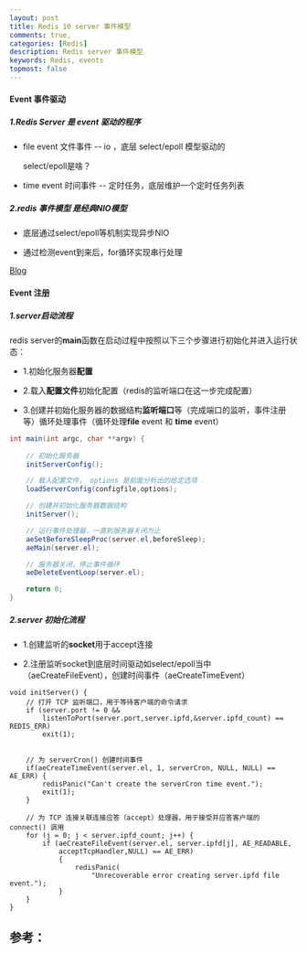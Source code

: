 ```yaml
---
layout: post
title: Redis 10 server 事件模型 
comments: true,
categories: [Redis]
description: Redis server 事件模型
keywords: Redis, events
topmost: false
---
```


#### Event 事件驱动

##### 1.Redis Server 是 event 驱动的程序

- file event 文件事件 -- io ，底层 select/epoll 模型驱动的

  select/epoll是啥？ 

- time event 时间事件 -- 定时任务，底层维护一个定时任务列表

##### 2.redis 事件模型 是经典NIO模型

- 底层通过select/epoll等机制实现异步NIO

- 通过检测event到来后，for循环实现串行处理

[Blog](https://www.jianshu.com/p/0e414a70874d)

#### Event 注册

##### 1.server启动流程

redis server的**main**函数在启动过程中按照以下三个步骤进行初始化并进入运行状态：

- 1.初始化服务器**配置**

- 2.载入**配置文件**初始化配置（redis的监听端口在这一步完成配置）

- 3.创建并初始化服务器的数据结构**监听端口**等（完成端口的监听，事件注册等）循环处理事件（循环处理**file** event 和 **time** event）

```java
int main(int argc, char **argv) {
    
    // 初始化服务器
    initServerConfig();

    // 载入配置文件， options 是前面分析出的给定选项
    loadServerConfig(configfile,options);

    // 创建并初始化服务器数据结构
    initServer();

    // 运行事件处理器，一直到服务器关闭为止
    aeSetBeforeSleepProc(server.el,beforeSleep);
    aeMain(server.el);

    // 服务器关闭，停止事件循环
    aeDeleteEventLoop(server.el);

    return 0;
}
```

##### 2.server 初始化流程

- 1.创建监听的**socket**用于accept连接

- 2.注册监听socket到底层时间驱动如select/epoll当中（aeCreateFileEvent），创建时间事件（aeCreateTimeEvent）

```
void initServer() {
    // 打开 TCP 监听端口，用于等待客户端的命令请求
    if (server.port != 0 &&
        listenToPort(server.port,server.ipfd,&server.ipfd_count) == REDIS_ERR)
        exit(1);


    // 为 serverCron() 创建时间事件
    if(aeCreateTimeEvent(server.el, 1, serverCron, NULL, NULL) == AE_ERR) {
        redisPanic("Can't create the serverCron time event.");
        exit(1);
    }

    // 为 TCP 连接关联连接应答（accept）处理器，用于接受并应答客户端的 connect() 调用
    for (j = 0; j < server.ipfd_count; j++) {
        if (aeCreateFileEvent(server.el, server.ipfd[j], AE_READABLE,
            acceptTcpHandler,NULL) == AE_ERR)
            {
                redisPanic(
                    "Unrecoverable error creating server.ipfd file event.");
            }
    }
}
```














## 参考：

